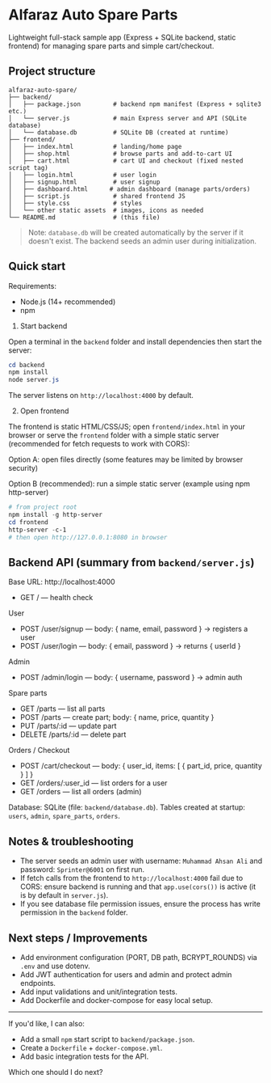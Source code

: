 # Alfaraz Auto Spare Parts

Lightweight full-stack sample app (Express + SQLite backend, static frontend) for managing spare parts and simple cart/checkout.

## Project structure

```
alfaraz-auto-spare/
├── backend/
│   ├── package.json         # backend npm manifest (Express + sqlite3 etc.)
│   └── server.js            # main Express server and API (SQLite database)
│   └── database.db          # SQLite DB (created at runtime)
├── frontend/
│   ├── index.html           # landing/home page
│   ├── shop.html            # browse parts and add-to-cart UI
│   ├── cart.html            # cart UI and checkout (fixed nested script tag)
│   ├── login.html           # user login
│   ├── signup.html          # user signup
│   ├── dashboard.html      # admin dashboard (manage parts/orders)
│   ├── script.js            # shared frontend JS
│   ├── style.css            # styles
│   └── other static assets  # images, icons as needed
└── README.md                # (this file)
```

> Note: `database.db` will be created automatically by the server if it doesn't exist. The backend seeds an admin user during initialization.

## Quick start

Requirements:
- Node.js (14+ recommended)
- npm

1. Start backend

Open a terminal in the `backend` folder and install dependencies then start the server:

```powershell
cd backend
npm install
node server.js
```

The server listens on `http://localhost:4000` by default.

2. Open frontend

The frontend is static HTML/CSS/JS; open `frontend/index.html` in your browser or serve the `frontend` folder with a simple static server (recommended for fetch requests to work with CORS):

Option A: open files directly (some features may be limited by browser security)

Option B (recommended): run a simple static server (example using npm http-server)

```powershell
# from project root
npm install -g http-server
cd frontend
http-server -c-1
# then open http://127.0.0.1:8080 in browser
```

## Backend API (summary from `backend/server.js`)

Base URL: http://localhost:4000

- GET /                 — health check

User
- POST /user/signup     — body: { name, email, password } -> registers a user
- POST /user/login      — body: { email, password } -> returns { userId }

Admin
- POST /admin/login     — body: { username, password } -> admin auth

Spare parts
- GET /parts            — list all parts
- POST /parts           — create part; body: { name, price, quantity }
- PUT /parts/:id        — update part
- DELETE /parts/:id     — delete part

Orders / Checkout
- POST /cart/checkout   — body: { user_id, items: [ { part_id, price, quantity } ] }
- GET /orders/:user_id  — list orders for a user
- GET /orders           — list all orders (admin)

Database: SQLite (file: `backend/database.db`). Tables created at startup: `users`, `admin`, `spare_parts`, `orders`.

## Notes & troubleshooting

- The server seeds an admin user with username: `Muhammad Ahsan Ali` and password: `Sprinter@6001` on first run.
- If fetch calls from the frontend to `http://localhost:4000` fail due to CORS: ensure backend is running and that `app.use(cors())` is active (it is by default in `server.js`).
- If you see database file permission issues, ensure the process has write permission in the `backend` folder.

## Next steps / Improvements

- Add environment configuration (PORT, DB path, BCRYPT_ROUNDS) via `.env` and use dotenv.
- Add JWT authentication for users and admin and protect admin endpoints.
- Add input validations and unit/integration tests.
- Add Dockerfile and docker-compose for easy local setup.

---

If you'd like, I can also:
- Add a small `npm` start script to `backend/package.json`.
- Create a `Dockerfile` + `docker-compose.yml`.
- Add basic integration tests for the API.

Which one should I do next?